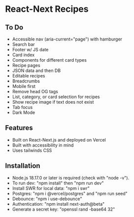 # React-Next Recipes

## To Do

- Accessible nav (aria-current="page") with hamburger
- Search bar
- Footer w/ JS date
- Card index
- Components for different card types
- Recipe pages
- JSON data and then DB
- Editable recipes
- Breadcrumbs
- Mobile first
- Remove head OG tags
- List, category, or card selection for recipes
- Show recipe image if text does not exist
- Tab focus
- Dark Mode

## Features

- Built on React-Next.js and deployed on Vercel
- Built with accessibility in mind
- Uses tailwinds CSS

## Installation

- Node.js 18.17.0 or later is required (check with "node -v").
- To run dev: "npm install" then "npm run dev"
- Install SWR for local data: "npm i swr"
- Postgres: "npm i @vercel/postgres" and "npm run seed"
- Debounce: "npm i use-debounce"
- Authentication: "npm install next-auth@beta" 
- Generate a secret key: "openssl rand -base64 32"